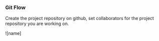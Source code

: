 ### Git Flow

Create the project repository on github, set collaborators for the project repository you are working on. 

 ![name]